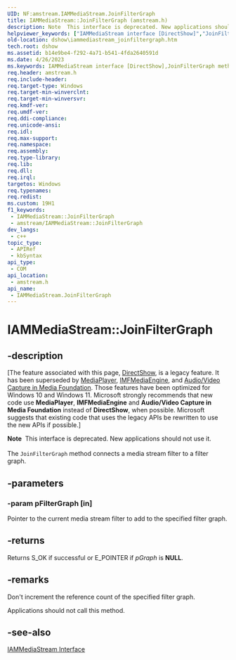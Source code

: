 ```yaml
---
UID: NF:amstream.IAMMediaStream.JoinFilterGraph
title: IAMMediaStream::JoinFilterGraph (amstream.h)
description: Note  This interface is deprecated. New applications should not use it. The JoinFilterGraph method connects a media stream filter to a filter graph.
helpviewer_keywords: ["IAMMediaStream interface [DirectShow]","JoinFilterGraph method","IAMMediaStream.JoinFilterGraph","IAMMediaStream::JoinFilterGraph","IAMMediaStreamJoinFilterGraph","JoinFilterGraph","JoinFilterGraph method [DirectShow]","JoinFilterGraph method [DirectShow]","IAMMediaStream interface","amstream/IAMMediaStream::JoinFilterGraph","dshow.iammediastream_joinfiltergraph"]
old-location: dshow\iammediastream_joinfiltergraph.htm
tech.root: dshow
ms.assetid: b14e9be4-f292-4a71-b541-4fda2640591d
ms.date: 4/26/2023
ms.keywords: IAMMediaStream interface [DirectShow],JoinFilterGraph method, IAMMediaStream.JoinFilterGraph, IAMMediaStream::JoinFilterGraph, IAMMediaStreamJoinFilterGraph, JoinFilterGraph, JoinFilterGraph method [DirectShow], JoinFilterGraph method [DirectShow],IAMMediaStream interface, amstream/IAMMediaStream::JoinFilterGraph, dshow.iammediastream_joinfiltergraph
req.header: amstream.h
req.include-header: 
req.target-type: Windows
req.target-min-winverclnt: 
req.target-min-winversvr: 
req.kmdf-ver: 
req.umdf-ver: 
req.ddi-compliance: 
req.unicode-ansi: 
req.idl: 
req.max-support: 
req.namespace: 
req.assembly: 
req.type-library: 
req.lib: 
req.dll: 
req.irql: 
targetos: Windows
req.typenames: 
req.redist: 
ms.custom: 19H1
f1_keywords:
 - IAMMediaStream::JoinFilterGraph
 - amstream/IAMMediaStream::JoinFilterGraph
dev_langs:
 - c++
topic_type:
 - APIRef
 - kbSyntax
api_type:
 - COM
api_location:
 - amstream.h
api_name:
 - IAMMediaStream.JoinFilterGraph
---
```


# IAMMediaStream::JoinFilterGraph


## -description

\[The feature associated with this page, [DirectShow](/windows/win32/directshow/directshow), is a legacy feature. It has been superseded by [MediaPlayer](/uwp/api/Windows.Media.Playback.MediaPlayer), [IMFMediaEngine](/windows/win32/api/mfmediaengine/nn-mfmediaengine-imfmediaengine), and [Audio/Video Capture in Media Foundation](windows/win32/medfound/audio-video-capture-in-media-foundation). Those features have been optimized for Windows 10 and Windows 11. Microsoft strongly recommends that new code use **MediaPlayer**, **IMFMediaEngine** and **Audio/Video Capture in Media Foundation** instead of **DirectShow**, when possible. Microsoft suggests that existing code that uses the legacy APIs be rewritten to use the new APIs if possible.\]

<div class="alert"><b>Note</b>  This interface is deprecated. New applications should not use it.</div>
<div> </div>
The <code>JoinFilterGraph</code> method connects a media stream filter to a filter graph.

## -parameters

### -param pFilterGraph [in]

Pointer to the current media stream filter to add to the specified filter graph.

## -returns

Returns S_OK if successful or E_POINTER if <i>pGraph</i> is <b>NULL</b>.

## -remarks

Don't increment the reference count of the specified filter graph.

Applications should not call this method.

## -see-also

<a href="/windows/desktop/api/amstream/nn-amstream-iammediastream">IAMMediaStream Interface</a>